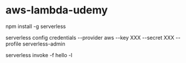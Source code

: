 # aws-lambda-udemy

npm install -g serverless

serverless config credentials --provider aws --key XXX --secret XXX --profile serverless-admin

serverless invoke -f hello -l
